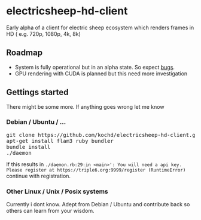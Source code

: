 # electricsheep-hd-client
Early alpha of a client for electric sheep ecosystem which renders frames in HD ( e.g. 720p, 1080p, 4k, 8k)

## Roadmap
- System is fully operational but in an alpha state. So expect [bugs](https://github.com/kochd/electricsheep-hd-client/issues).
- GPU rendering with CUDA is planned but this need more investigation
## Gettings started
There might be some more. If anything goes wrong let me know

### Debian / Ubuntu / ...
<pre>
git clone https://github.com/kochd/electricsheep-hd-client.git && cd electricsheep-hd-client
apt-get install flam3 ruby bundler
bundle install
./daemon
</pre>

If this results in `./daemon.rb:29:in <main>': You will need a api key. Please register at https://triple6.org:9999/register (RuntimeError)` continue with registration.

### Other Linux / Unix / Posix systems
Currently i dont know. Adept from Debian / Ubuntu and contribute back so others can learn from your wisdom.  
